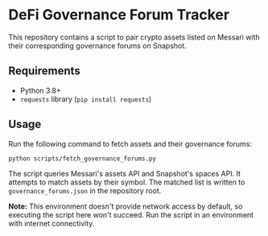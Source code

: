 # DeFi Governance Forum Tracker

This repository contains a script to pair crypto assets listed on Messari with their corresponding governance forums on Snapshot.

## Requirements

- Python 3.8+
- `requests` library (`pip install requests`)

## Usage

Run the following command to fetch assets and their governance forums:

```bash
python scripts/fetch_governance_forums.py
```

The script queries Messari's assets API and Snapshot's spaces API. It attempts to match assets by their symbol. The matched list is written to `governance_forums.json` in the repository root.

**Note:** This environment doesn't provide network access by default, so executing the script here won't succeed. Run the script in an environment with internet connectivity.
